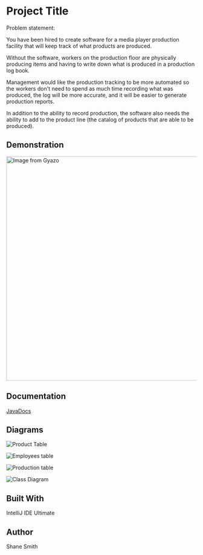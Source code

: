 
# Project Title
Problem statement:

You have been hired to create software for a media player production facility that will keep track of what products are produced.

Without the software, workers on the production floor are physically producing items and having to write down what is produced in a production log book.

Management would like the production tracking to be more automated so the workers don't need to spend as much time recording what was produced, the log will be more accurate, and it will be easier to generate production reports.

In addition to the ability to record production, the software also needs the ability to add to the product line (the catalog of products that are able to be produced).
## Demonstration
<a href="https://gyazo.com/131c9f77aa9d964dd90956574abf403d"><img src="https://i.gyazo.com/131c9f77aa9d964dd90956574abf403d.gif" alt="Image from Gyazo" width="594"/></a>

## Documentation
[JavaDocs](https://ssmith0814.github.io/GUIProgramAlpha/)

## Diagrams
![Product Table](https://user-images.githubusercontent.com/36053356/69773920-4fb5c080-1162-11ea-8ba4-910ec7a32453.PNG)

![Employees table](https://user-images.githubusercontent.com/36053356/69773890-3876d300-1162-11ea-96ca-663c92401ed9.PNG)

![Production table](https://user-images.githubusercontent.com/36053356/69773904-4593c200-1162-11ea-8609-5095f22ec25d.PNG)

![Class Diagram](https://user-images.githubusercontent.com/36053356/70471372-05560d00-1a9b-11ea-86f1-29bd1f7a597f.png)


## Built With
IntelliJ IDE Ultimate

## Author
Shane Smith
